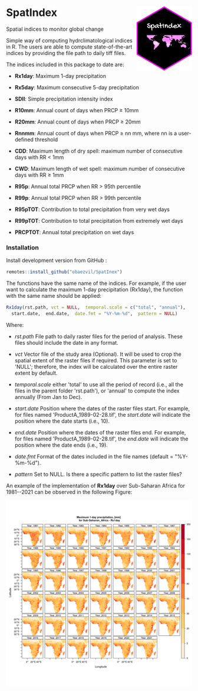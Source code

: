 # SpatIndex <img src="./src/Logo/SpatIndex.png" align="right" width="150" />

Spatial indices to monitor global change 

Simple way of computing hydrclimatological indices in R. The users are able to compute state-of-the-art indices by providing the file path to daily tiff files.

The indices included in this package to date are:

- **Rx1day**: Maximum 1-day precipitation

- **Rx5day**: Maximum consecutive 5-day precipitation

- **SDII**: Simple precipitation intensity index

- **R10mm**: Annual count of days when PRCP ≥ 10mm

- **R20mm**: Annual count of days when PRCP ≥ 20mm

- **Rnnmm**: Annual count of days when PRCP ≥ nn mm, where nn is a user-defined threshold

- **CDD**: Maximum length of dry spell: maximum number of consecutive days with RR < 1mm

- **CWD**: Maximum length of wet spell: maximum number of consecutive days with RR ≥ 1mm

- **R95p**: Annual total PRCP when RR > 95th percentile

- **R99p**: Annual total PRCP when RR > 99th percentile

- **R95pTOT**: Contribution to total precipitation from very wet days

- **R99pTOT**: Contribution to total precipitation from extremely wet days

- **PRCPTOT**: Annual total precipitation on wet days


### Installation

Install development version from GitHub :

```r
remotes::install_github("obaezvil/SpatInex")
```

The functions have the same name of the indices. For example, if the user want to calculate the maximum 1-day precipitation (Rx1day), the function with the same name should be applied:

```r
Rx1day(rst.path, vct = NULL,  temporal.scale = c("total", "annual"),
  start.date,  end.date,  date.fmt = "%Y-%m-%d",  pattern = NULL)
```

Where:

- *rst.path* File path to daily raster files for the period of analysis. These files should include the date in any format.

- *vct* Vector file of the study area (Optional). It will be used to crop the spatial extent of the raster files if required. This parameter is set to 'NULL'; therefore, the index will be calculated over the entire raster extent by default.

- *temporal.scale* either 'total' to use all the period of record (i.e., all the files in the parent folder 'rst.path'), or 'annual' to compute the index annually (From Jan to Dec).

- *start.date* Position where the dates of the raster files start. For example, for files named 'ProductA_1989-02-28.tif', the *start.date* will indicate the position where the date starts (i.e., 10).

- *end.date* Position where the dates of the raster files end. For example, for files named 'ProductA_1989-02-28.tif', the *end.date* will indicate the position where the date ends (i.e., 19).

- *date.fmt* Format of the dates included in the file names (default = "%Y-%m-%d").

- *pattern* Set to NULL. Is there a specific pattern to list the raster files?

An example of the implementation of **Rx1day** over Sub-Saharan Africa for 1981--2021 can be observed in the following Figure:

<img src="./src/Figures/Sub-Saharan_Africa_Rx1day.png" align="center" width="900" />
